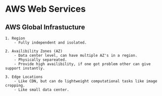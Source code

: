 # AWS Web Services

## AWS Global Infrastucture

	1. Region
		- Fully independent and isolated.

	2. Availibility Zones (AZ)
		- Data center level, can have multiple AZ's in a region.
		- Physically separeated.
		- Provide high availibility, if one got problem other can give support instantly.

	3. Edge Locations
		- Like CDN, but can do lightweight computational tasks like image cropping.
		- Like small data center.
